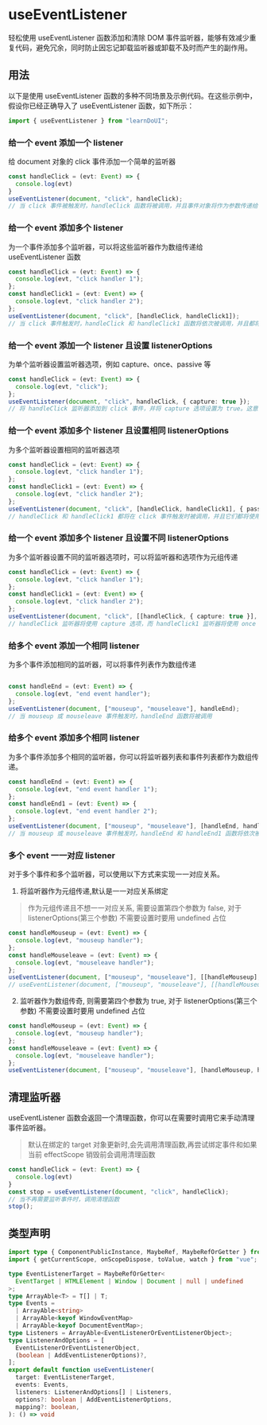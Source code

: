 # useEventListener

轻松使用 useEventListener 函数添加和清除 DOM 事件监听器，能够有效减少重复代码，避免冗余，同时防止因忘记卸载监听器或卸载不及时而产生的副作用。

## 用法

以下是使用 useEventListener 函数的多种不同场景及示例代码。在这些示例中，假设你已经正确导入了 useEventListener 函数，如下所示：

```ts
import { useEventListener } from "learnDoUI";
```

### 给一个 event 添加一个 listener

给 document 对象的 click 事件添加一个简单的监听器

```ts
const handleClick = (evt: Event) => {
  console.log(evt)
}
useEventListener(document, "click", handleClick);
// 当 click 事件被触发时，handleClick 函数将被调用，并且事件对象将作为参数传递给它。
```

### 给一个 event 添加多个 listener

为一个事件添加多个监听器，可以将这些监听器作为数组传递给 useEventListener 函数

```ts
const handleClick = (evt: Event) => {
  console.log(evt, "click handler 1");
};
const handleClick1 = (evt: Event) => {
  console.log(evt, "click handler 2");
};
useEventListener(document, "click", [handleClick, handleClick1]);
// 当 click 事件触发时，handleClick 和 handleClick1 函数将依次被调用，并且都将接收到事件对象作为参数。
```

### 给一个 event 添加一个 listener 且设置 listenerOptions

为单个监听器设置监听器选项，例如 capture、once、passive 等

```ts
const handleClick = (evt: Event) => {
  console.log(evt, "click");
};
useEventListener(document, "click", handleClick, { capture: true });
// 将 handleClick 监听器添加到 click 事件，并将 capture 选项设置为 true。这意味着事件将在捕获阶段触发该监听器
```

### 给一个 event 添加多个 listener 且设置相同 listenerOptions

为多个监听器设置相同的监听器选项

```ts
const handleClick = (evt: Event) => {
  console.log(evt, "click handler 1");
};
const handleClick1 = (evt: Event) => {
  console.log(evt, "click handler 2");
};
useEventListener(document, "click", [handleClick, handleClick1], { passive: true });
// handleClick 和 handleClick1 都将在 click 事件触发时被调用，并且它们都将使用 passive 选项，该选项可以提高性能，特别是在滚动等操作中。
```

### 给一个 event 添加多个 listener 且设置不同 listenerOptions

为多个监听器设置不同的监听器选项时，可以将监听器和选项作为元组传递

```ts
const handleClick = (evt: Event) => {
  console.log(evt, "click handler 1");
};
const handleClick1 = (evt: Event) => {
  console.log(evt, "click handler 2");
};
useEventListener(document, "click", [[handleClick, { capture: true }], [handleClick1, { once: true }]], undefined, false);
// handleClick 监听器将使用 capture 选项，而 handleClick1 监听器将使用 once 选项，意味着它只会被调用一次。
```

### 给多个 event 添加一个相同 listener

为多个事件添加相同的监听器，可以将事件列表作为数组传递

```ts

const handleEnd = (evt: Event) => {
  console.log(evt, "end event handler");
};
useEventListener(document, ["mouseup", "mouseleave"], handleEnd);
// 当 mouseup 或 mouseleave 事件触发时，handleEnd 函数将被调用
```

### 给多个 event 添加多个相同 listener

为多个事件添加多个相同的监听器，你可以将监听器列表和事件列表都作为数组传递。

```ts
const handleEnd = (evt: Event) => {
  console.log(evt, "end event handler 1");
};
const handleEnd1 = (evt: Event) => {
  console.log(evt, "end event handler 2");
};
useEventListener(document, ["mouseup", "mouseleave"], [handleEnd, handleEnd1]);
// 当 mouseup 或 mouseleave 事件触发时，handleEnd 和 handleEnd1 函数将依次被调用。
```

### 多个 event 一一对应 listener

对于多个事件和多个监听器，可以使用以下方式来实现一一对应关系。

1. 将监听器作为元组传递,默认是一一对应关系绑定

> 作为元组传递且不想一一对应关系, 需要设置第四个参数为 false,
> 对于 listenerOptions(第三个参数) 不需要设置时要用 undefined 占位

```ts
const handleMouseup = (evt: Event) => {
  console.log(evt, "mouseup handler");
};
const handleMouseleave = (evt: Event) => {
  console.log(evt, "mouseleave handler");
};
useEventListener(document, ["mouseup", "mouseleave"], [[handleMouseup], [handleMouseleave]]);
// useEventListener(document, ["mouseup", "mouseleave"], [[handleMouseup], [handleMouseleave]], undefined, false);
```

2. 监听器作为数组传奇, 则需要第四个参数为 true, 对于 listenerOptions(第三个参数) 不需要设置时要用 undefined 占位

```ts
const handleMouseup = (evt: Event) => {
  console.log(evt, "mouseup handler");
};
const handleMouseleave = (evt: Event) => {
  console.log(evt, "mouseleave handler");
};
useEventListener(document, ["mouseup", "mouseleave"], [handleMouseup, handleMouseleave], undefined, true);
```

## 清理监听器

useEventListener 函数会返回一个清理函数，你可以在需要时调用它来手动清理事件监听器。

> 默认在绑定的 target 对象更新时,会先调用清理函数,再尝试绑定事件和如果当前 effectScope 销毁前会调用清理函数

```ts
const handleClick = (evt: Event) => {
  console.log(evt)
}
const stop = useEventListener(document, "click", handleClick);
// 当不再需要监听事件时，调用清理函数
stop();
```

## 类型声明

```ts
import type { ComponentPublicInstance, MaybeRef, MaybeRefOrGetter } from "vue";
import { getCurrentScope, onScopeDispose, toValue, watch } from "vue";

type EventListenerTarget = MaybeRefOrGetter<
  EventTarget | HTMLElement | Window | Document | null | undefined
>;
type ArrayAble<T> = T[] | T;
type Events =
  | ArrayAble<string>
  | ArrayAble<keyof WindowEventMap>
  | ArrayAble<keyof DocumentEventMap>;
type Listeners = ArrayAble<EventListenerOrEventListenerObject>;
type ListenerAndOptions = [
  EventListenerOrEventListenerObject,
  (boolean | AddEventListenerOptions)?,
];
export default function useEventListener(
  target: EventListenerTarget,
  events: Events,
  listeners: ListenerAndOptions[] | Listeners,
  options?: boolean | AddEventListenerOptions,
  mapping?: boolean,
): () => void
```